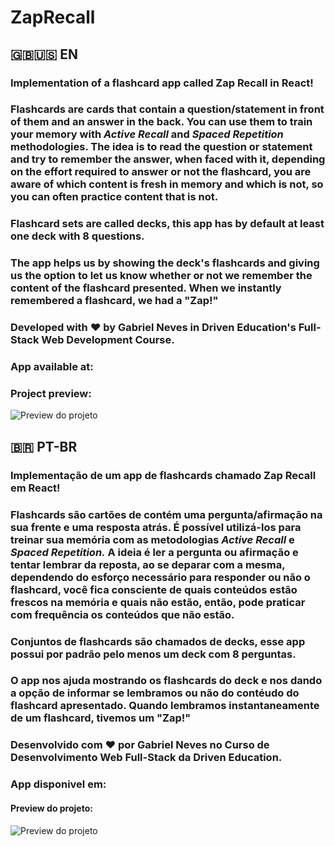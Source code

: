 # ZapRecall

## 🇬🇧🇺🇸 EN

### Implementation of a flashcard app called Zap Recall in React!

### Flashcards are cards that contain a question/statement in front of them and an answer in the back. You can use them to train your memory with *Active Recall* and *Spaced Repetition* methodologies. The idea is to read the question or statement and try to remember the answer, when faced with it, depending on the effort required to answer or not the flashcard, you are aware of which content is fresh in memory and which is not, so you can often practice content that is not.

### Flashcard sets are called decks, this app has by default at least one deck with 8 questions.

### The app helps us by showing the deck's flashcards and giving us the option to let us know whether or not we remember the content of the flashcard presented. When we instantly remembered a flashcard, we had a "Zap!"

### Developed with ❤️ by Gabriel Neves in Driven Education's Full-Stack Web Development Course.

### App available at:

### Project preview:
![Preview do projeto](img/preview.png)


## 🇧🇷 PT-BR

### Implementação de um app de flashcards chamado Zap Recall em React!

### Flashcards são cartões de contém uma pergunta/afirmação na sua frente e uma resposta atrás. É possível utilizá-los para treinar sua memória com as metodologias *Active Recall* e *Spaced Repetition.* A ideia é ler a pergunta ou afirmação e tentar lembrar da reposta, ao se deparar com a mesma, dependendo do esforço necessário para responder ou não o flashcard, você fica consciente de quais conteúdos estão frescos na memória e quais não estão, então, pode praticar com frequência os conteúdos que não estão.

### Conjuntos de flashcards são chamados de decks, esse app possui por padrão pelo menos um deck com 8 perguntas.

### O app nos ajuda mostrando os flashcards do deck e nos dando a opção de informar se lembramos ou não do contéudo do flashcard apresentado. Quando lembramos instantaneamente de um flashcard, tivemos um "Zap!"
 
### Desenvolvido com ❤️ por Gabriel Neves no Curso de Desenvolvimento Web Full-Stack da Driven Education.

### App disponivel em: 

#### Preview do projeto:
![Preview do projeto](img/preview.png)